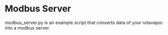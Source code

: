 # Modbus Server
modbus_server.py is an example script that converts data of your rotavapor into a modbus server.
